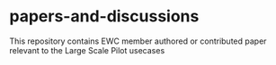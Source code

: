 # papers-and-discussions
This repository contains EWC member authored or contributed paper relevant to the Large Scale Pilot usecases
